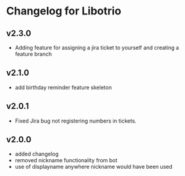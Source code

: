 # Changelog for Libotrio

## v2.3.0
* Adding feature for assigning a jira ticket to yourself and creating a feature branch

## v2.1.0
* add birthday reminder feature skeleton

## v2.0.1
* Fixed Jira bug not registering numbers in tickets.

## v2.0.0
* added changelog
* removed nickname functionality from bot
* use of displayname anywhere nickname would have been used

